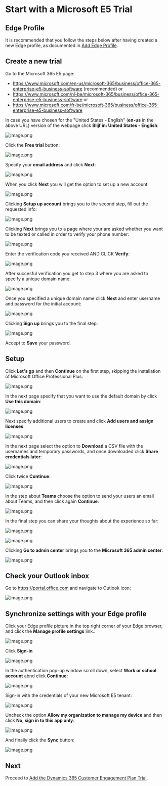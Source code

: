 # Start with a Microsoft E5 Trial

## Edge Profile

It is recommended that you follow the steps below after having created a new Edge profile, as documented in [Add Edge Profile](Add-New-Edge-Profile).

## Create a new trial

Go to the Microsoft 365 E5 page:

- https://www.microsoft.com/en-us/microsoft-365/business/office-365-enterprise-e5-business-software (recommended) or
- https://www.microsoft.com/nl-be/microsoft-365/business/office-365-enterprise-e5-business-software or 
- https://www.microsoft.com/fr-be/microsoft-365/business/office-365-enterprise-e5-business-software

In case you have chosen for the "United States - English" (**en-us** in the above URL) version of the webpage click **Blijf in: United States - English**:

![image.png](images/start-with-microsoft-e5-trial-en-us.png)

Click the **Free trial** button:

![image.png](images/start-with-microsoft-e5-trial.png)

Specify your **email address** and click **Next**:

![image.png](images/start-with-microsoft-e5-trial-setup-account.png)

When you click **Next** you will get the option to set up a new account:

![image.png](images/start-with-microsoft-e5-trial-new-account.png)

Clicking **Setup up account** brings you to the second step, fill out the requested info:

![image.png](images/start-with-microsoft-e5-trial-tell-us.png)

Clicking **Next** brings you to a page where your are asked whether you want to be texted or called in order to verify your phone number:

![image.png](images/start-with-microsoft-e5-trial-send-verification-code.png)

Enter the verification code you received AND CLICK **Verify**:

![image.png](images/start-with-microsoft-e5-trial-verify-code.png)

After succesful verification you get to step 3 where you are asked to specify a unique domain name:

![image.png](images/start-with-microsoft-e5-trial-create-your-business-entity.png)

Once you specified a unique domain name click **Next** and enter username and password for the initial account:

![image.png](images/start-with-microsoft-e5-trial-create-user-id.png)

Clicking **Sign up** brings you to the final step:

![image.png](images/start-with-microsoft-e5-trial-you-are-set.png)

Accept to **Save** your password.


## Setup

Click **Let's gp** and then **Continue** on the first step, skipping the installation of Microsoft Office Professional Plus:

![image.png](images/start-with-microsoft-e5-trial-install-office.png)

In the next page specify that you want to use the default domain by click **Use this domain**:

![image.png](images/start-with-microsoft-e5-trial-use-default-domain.png)

Next specify additional users to create and click **Add users and assign licenses**:

![image.png](images/start-with-microsoft-e5-trial-add-users.png)

In the next page select the option to **Download** a CSV file with the usernames and temporary passwords, and once downloaded click **Share credentials later**:

![image.png](images/start-with-microsoft-e5-trial-share-credentials.png)

Click twice **Continue**:

![image.png](images/start-with-microsoft-e5-trial-continue.png)

In the step about **Teams** choose the option to send your users an email about Teams, and then click again **Continue**:

![image.png](images/start-with-microsoft-e5-trial-share-microsoft-teams.png)

In the final step you can share your thoughts about the experience so far:

![image.png](images/start-with-microsoft-e5-trial-setup-is-complete.png)

![image.png](images/start-with-microsoft-e5-trial-thank-you-for-feedback.png)

Clicking **Go to admin center** brings you to the **Microsoft 365 admin center**:

![image.png](images/start-with-microsoft-e5-trial-microsoft-365-admin-center.png)

## Check your Outlook inbox

Go to https://portal.office.com and navigate to Outlook icon:

![image.png](images/start-with-microsoft-e5-trial-outlook-welcome.png)


## Synchronize settings with your Edge profile

Click your Edge profile picture in the top right corner of your Edge browser, and click the **Manage profile settings** link.:

![image.png](images/start-with-microsoft-e5-trial-edge-profile.png)

Click **Sign-in**

![image.png](images/start-with-microsoft-e5-trial-edge-profile-sign-in.png)

In the authentication pop-up window scroll down, select **Work or school account** abnd click **Continue**:

![image.png](images/start-with-microsoft-e5-trial-edge-profile-sign-in-work-account.png)

Sign-in with the credentials of your new Microsoft E5 tenant:

![image.png](images/start-with-microsoft-e5-trial-edge-profile-sign-password.png)

Uncheck the option **Allow my organization to manage my device** and then click **No, sign in to this app only**:

![image.png](images/start-with-microsoft-e5-trial-edge-profile-sign-in-only.png)

And finally click the **Sync** button:

![image.png](images/start-with-microsoft-e5-trial-edge-profile-sync.png)


## Next

Proceed to [Add the Dynamics 365 Customer Engagement Plan Trial](Add-the-Dynamics-365-Customer-Engagement-Plan-Trial.md).